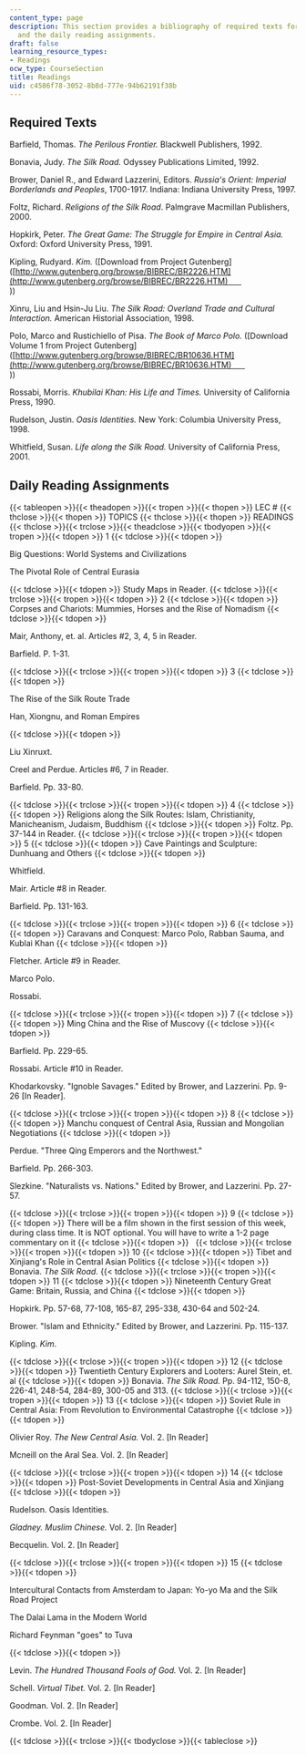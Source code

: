 ```yaml
---
content_type: page
description: This section provides a bibliography of required texts for the course
  and the daily reading assignments.
draft: false
learning_resource_types:
- Readings
ocw_type: CourseSection
title: Readings
uid: c4586f78-3052-8b8d-777e-94b62191f38b
---
```

## Required Texts

Barfield, Thomas. *The Perilous Frontier.* Blackwell Publishers, 1992.

Bonavia, Judy. *The Silk Road.* Odyssey Publications Limited, 1992.

Brower, Daniel R., and Edward Lazzerini, Editors. *Russia's Orient: Imperial Borderlands and Peoples*, 1700-1917. Indiana: Indiana University Press, 1997.

Foltz, Richard. *Religions of the Silk Road*. Palmgrave Macmillan Publishers, 2000.

Hopkirk, Peter. *The Great Game: The Struggle for Empire in Central Asia.* Oxford: Oxford University Press, 1991.

Kipling, Rudyard. *Kim.* (\[Download from Project Gutenberg\]([http://www.gutenberg.org/browse/BIBREC/BR2226.HTM](http://www.gutenberg.org/browse/BIBREC/BR2226.HTM)        
))

Xinru, Liu and Hsin-Ju Liu. *The Silk Road: Overland Trade and Cultural Interaction.* American Historial Association, 1998.

Polo, Marco and Rustichiello of Pisa. *The Book of Marco Polo.* (\[Download Volume 1 from Project Gutenberg\]([http://www.gutenberg.org/browse/BIBREC/BR10636.HTM](http://www.gutenberg.org/browse/BIBREC/BR10636.HTM)        
))

Rossabi, Morris. *Khubilai Khan: His Life and Times.* University of California Press, 1990.

Rudelson, Justin. *Oasis Identities.* New York: Columbia University Press, 1998.

Whitfield, Susan. *Life along the Silk Road.* University of California Press, 2001.

## Daily Reading Assignments

{{< tableopen >}}{{< theadopen >}}{{< tropen >}}{{< thopen >}}
LEC #
{{< thclose >}}{{< thopen >}}
TOPICS
{{< thclose >}}{{< thopen >}}
READINGS
{{< thclose >}}{{< trclose >}}{{< theadclose >}}{{< tbodyopen >}}{{< tropen >}}{{< tdopen >}}
1
{{< tdclose >}}{{< tdopen >}}

Big Questions: World Systems and Civilizations

The Pivotal Role of Central Eurasia

{{< tdclose >}}{{< tdopen >}}
Study Maps in Reader.
{{< tdclose >}}{{< trclose >}}{{< tropen >}}{{< tdopen >}}
2
{{< tdclose >}}{{< tdopen >}}
Corpses and Chariots: Mummies, Horses and the Rise of Nomadism
{{< tdclose >}}{{< tdopen >}}

Mair, Anthony, et. al. Articles #2, 3, 4, 5 in Reader. 

Barfield. P. 1-31.

{{< tdclose >}}{{< trclose >}}{{< tropen >}}{{< tdopen >}}
3
{{< tdclose >}}{{< tdopen >}}

The Rise of the Silk Route Trade

Han, Xiongnu, and Roman Empires

{{< tdclose >}}{{< tdopen >}}

Liu Xinruxt.

Creel and Perdue. Articles #6, 7 in Reader.

Barfield. Pp. 33-80.

{{< tdclose >}}{{< trclose >}}{{< tropen >}}{{< tdopen >}}
4
{{< tdclose >}}{{< tdopen >}}
Religions along the Silk Routes: Islam, Christianity, Manicheanism, Judaism, Buddhism
{{< tdclose >}}{{< tdopen >}}
Foltz. Pp. 37-144 in Reader.
{{< tdclose >}}{{< trclose >}}{{< tropen >}}{{< tdopen >}}
5
{{< tdclose >}}{{< tdopen >}}
Cave Paintings and Sculpture: Dunhuang and Others
{{< tdclose >}}{{< tdopen >}}

Whitfield.

Mair. Article #8 in Reader.

Barfield. Pp. 131-163.

{{< tdclose >}}{{< trclose >}}{{< tropen >}}{{< tdopen >}}
6
{{< tdclose >}}{{< tdopen >}}
Caravans and Conquest: Marco Polo, Rabban Sauma, and Kublai Khan
{{< tdclose >}}{{< tdopen >}}

Fletcher. Article #9 in Reader.

Marco Polo.

Rossabi.

{{< tdclose >}}{{< trclose >}}{{< tropen >}}{{< tdopen >}}
7
{{< tdclose >}}{{< tdopen >}}
Ming China and the Rise of Muscovy
{{< tdclose >}}{{< tdopen >}}

Barfield. Pp. 229-65.

Rossabi. Article #10 in Reader.

Khodarkovsky. "Ignoble Savages." Edited by Brower, and Lazzerini. Pp. 9-26 \[In Reader\].

{{< tdclose >}}{{< trclose >}}{{< tropen >}}{{< tdopen >}}
8
{{< tdclose >}}{{< tdopen >}}
Manchu conquest of Central Asia, Russian and Mongolian Negotiations
{{< tdclose >}}{{< tdopen >}}

Perdue. "Three Qing Emperors and the Northwest."

Barfield. Pp. 266-303.

Slezkine. "Naturalists vs. Nations." Edited by Brower, and Lazzerini. Pp. 27-57.

{{< tdclose >}}{{< trclose >}}{{< tropen >}}{{< tdopen >}}
9
{{< tdclose >}}{{< tdopen >}}
There will be a film shown in the first session of this week, during class time. It is NOT optional. You will have to write a 1-2 page commentary on it
{{< tdclose >}}{{< tdopen >}}
 
{{< tdclose >}}{{< trclose >}}{{< tropen >}}{{< tdopen >}}
10
{{< tdclose >}}{{< tdopen >}}
Tibet and Xinjiang's Role in Central Asian Politics
{{< tdclose >}}{{< tdopen >}}
Bonavia. *The Silk Road.*
{{< tdclose >}}{{< trclose >}}{{< tropen >}}{{< tdopen >}}
11
{{< tdclose >}}{{< tdopen >}}
Nineteenth Century Great Game: Britain, Russia, and China
{{< tdclose >}}{{< tdopen >}}

Hopkirk. Pp. 57-68, 77-108, 165-87, 295-338, 430-64 and 502-24.

Brower. "Islam and Ethnicity." Edited by Brower, and Lazzerini. Pp. 115-137.

Kipling. *Kim*.

{{< tdclose >}}{{< trclose >}}{{< tropen >}}{{< tdopen >}}
12
{{< tdclose >}}{{< tdopen >}}
Twentieth Century Explorers and Looters: Aurel Stein, et. al
{{< tdclose >}}{{< tdopen >}}
Bonavia. *The Silk Road.* Pp. 94-112, 150-8, 226-41, 248-54, 284-89, 300-05 and 313.
{{< tdclose >}}{{< trclose >}}{{< tropen >}}{{< tdopen >}}
13
{{< tdclose >}}{{< tdopen >}}
Soviet Rule in Central Asia: From Revolution to Environmental Catastrophe
{{< tdclose >}}{{< tdopen >}}

Olivier Roy. *The New Central Asia.* Vol. 2. \[In Reader\]

Mcneill on the Aral Sea. Vol. 2. \[In Reader\]

{{< tdclose >}}{{< trclose >}}{{< tropen >}}{{< tdopen >}}
14
{{< tdclose >}}{{< tdopen >}}
Post-Soviet Developments in Central Asia and Xinjiang
{{< tdclose >}}{{< tdopen >}}

Rudelson. Oasis Identities.

*Gladney. Muslim Chinese.* Vol. 2. \[In Reader\]

Becquelin. Vol. 2. \[In Reader\]

{{< tdclose >}}{{< trclose >}}{{< tropen >}}{{< tdopen >}}
15
{{< tdclose >}}{{< tdopen >}}

Intercultural Contacts from Amsterdam to Japan: Yo-yo Ma and the Silk Road Project

The Dalai Lama in the Modern World

Richard Feynman "goes" to Tuva

{{< tdclose >}}{{< tdopen >}}

Levin. *The Hundred Thousand Fools of God.* Vol. 2. \[In Reader\]

Schell. *Virtual Tibet.* Vol. 2. \[In Reader\]

Goodman. Vol. 2. \[In Reader\]

Crombe. Vol. 2. \[In Reader\]

{{< tdclose >}}{{< trclose >}}{{< tbodyclose >}}{{< tableclose >}}